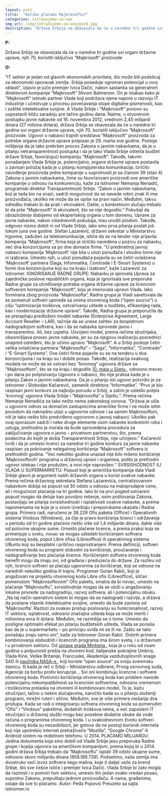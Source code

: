 ```yaml
---
layout: post
title:  "Koliko plaćamo Majkrosoftu?"
categories: istrazujemo-za-vas
img_url: /img/istražujemo-za-vas/pic6.jpg
description: "Država Srbija se obavezala da će u naredne tri godine svi organi državne uprave, njih 70, koristiti isključivo “Majkrosoft” proizvode"
---
```


**P:**

Država Srbija se obavezala da će u naredne tri godine svi organi državne uprave, njih 70, koristiti isključivo “Majkrosoft” proizvode

**O:**


“IT sektor je jedan od glavnih ekonomskih prioriteta, što može biti podsticaj za ekonomski oporavak zemlje. Srbija poseduje ogroman potencijal u ovoj oblasti“, izjavio je juče premijer Ivica Dačić, nakon sastanka sa generalnim direktorom kompanije “Majkrosoft” Stivom Balmerom. On je istakao kako je “Majkrosoft” istinski partner Vlade koji podržava njene napore u razvoju IT industrije i učestvuje u procesu povećavanja stope digitalne pismenosti, kao i zaštite intelektualne svojine.
A Vlada Srbije i “Majkrosoft” ponovo su uspostavili bližu saradnju pre tačno godinu dana. Naime, u otvorenom postupku javne nabavke od 16. novembra 2012, vrednom 2,45 milijardi dinara (27 miliona dolara), država Srbija se obavezala da će u naredne tri godine svi organi državne uprave, njih 70, koristiti isključivo “Majkrosoft” proizvode. Ugovor o nabavci trajnih sredstava “Majkrosoft” proizvoda za potrebe organa državne uprave potpisan je 29. marta ove godine.
Postoje mišljenja da je tako prekršen proces Zakona o javnim nabavkama, da je u pitanju netransparentnost postupka i da je tako Vlada Srbije oštetila budžet države Srbije, favorizujući kompaniju “Majkrosoft”. Takođe, takvim ponašanjem Vlada Srbije je, potencijalno, organe državne uprave postavila u zavisan položaj kada je u pitanju kompjuterska komunikacija.
Izričito navođenje proizvoda jedne kompanije u suprotnosti je sa članom 39 (stav 4) Zakona o javnim nabavkama, čime su favorizovani proizvodi ove američke kompanije u odnosu na konkurenciju, kaže za Istinomer Nemanja Nenadić, programski direktor Transparentnosti Srbije.
“Zakon o javnim nabavkama, koji je tada bio na snazi, sadrži mogućnost da se navede robni znak ili ime proizvođača, ukoliko ne može da se opiše na pravi način. Međutim, takvu odredbu trebalo bi da prati i ekvivalent. Dakle, u konkretnom slučaju trebalo bi da piše “Majkrosoft” ili ekvivalent, što se nije dogodilo.”
Pokušaji da obrazloženje dobijemo od ekspertskog organa u tom domenu, Uprave za javne nabavke, nakon višednevnih pokušaja, nisu urodili plodom. Takođe, odgovor nismo dobili ni od Vlade Srbije, iako smo prva pitanja poslali još tokom juna ove godine. Stefan Lazarević, državni sekretar u Ministarstvu trgovine, zadužen za telekomunikacije, ističe da se na tender nije prijavila kompanija “Majkrosoft”, firma koja je izričito navedena u pozivu za nabavku, već dva konzorcijuma sa po dve domaće firme.
“U predmetnoj javnoj nabavci kompanija ‘Majkrosoft’ nije bila u ulozi ponuđača i shodno tome nije ni izabrana. Umesto njih, u ulozi ponuđača pojavila su se četiri ovlašćena ‘Majkrosoft’ partnera (Saga, Informatika, Comtrade i E-Smart Systems) u formi dva konzorcijuma koji su na kraju i izabrani”, kaže Lazarević za Istinomer.
IGNORISANJE RADNE GRUPE: Nabavku je sprovela Uprava za zajedničke poslove republičkih organa, koja je ignorisala sve preporuke Radne grupe za utvrđivanje potreba organa državne uprave za licencnim softverom kompanije “Majkrosoft”, koju je imenovala upravo Vlada. Iako formirana zbog proizvoda “Majkrosofta”, Radna grupa je Vladi savetovala da se pomenuti softveri uporede sa onima otvorenog koda (“open source”) u cilju “optimizacije troškova, ostvarivanju uštede u budžetu, efikasnijeg rada, kao i modernizacije državne uprave”. Takođe, Radna grupa je preporučila da se preispitaju predloženi modeli nabavke (Enterprise Agreement, Large Account Reseller – LAR), tačnije da se unese zahtev za besplatnom nadogradnjom softvera, kao i da se nabavka sprovede javno i transparentno. Ali, bez uspeha.
Usvojeni model, prema rečima stručnjaka, obesmišljava prosec javne nabavke, jer su za njegovu realizaciju posrednici unapred određeni, što je učinio upravo “Majkrosoft”. A u Srbiji postoje četiri velika ovlašćena partnera “Majkrosofta” – “Saga”, “Informatika”, “Comtrade” i “E-Smart Systems”. Ove četiri firme pojavile su se na tenderu u dva konzorcijuma i na kraju su i dobile posao. Takođe, realizacija ovakvog modela ne može da se ostvari bez “krovnog” ugovora države sa “Majkrosoftom”, što se na kraju i dogodilo <a href="http://informatika.com/page/100331/cnt/informatika-i-saga-dobile-tender-za-licenciranje-majkrosoft-proizvoda-u-dr%C5%BEavnoj-administracije-srbije.sr-Latn-CS.htm">10. maja u Sijetu </a>, odnosno mecec i po dana po potpisivanju Ugovora o nabavci, što nije praksa kada je u pitanju Zakon o javnim nabavkama.
Da je u pitanju isti ugovor potvrdio je za Istinomer i Slobodan Kačarević, zamenik direktora “Informatike”.
“Prvo je bio raspisan javni konkurs za najbolju ponudu u Srbiji, a zatim je usledio potpis ‘krovnog’ ugovora Vlada Srbije i “Majkrosofta” u Sijetlu.“.
Prema rečima Nemanje Nenadića za tako nešto nema zakonskog osnova.
“Država je ušla u ugovorni odnos sa domaćim zastupnicima američke firme i ne može istim povodom da naknadno ulazi u ugovorne odnose i sa samim Majkrosoftom, niti je tako nešto bilo predviđeno ugovorom o javnoj nabavci. Ukoliko pak ovaj sporazum sadrži i neke druge elemente osim nabavke konkretnih roba i usluga, prethodno je morala da bude sprovedena procedura za zaključivanje ugovora o javno – privatnom partnerstvu, što, prema podacima do kojih je došla Transparentnost Srbija, nije učinjeno.”
Kačarević tvrdi i da je umesto licenci za naredne tri godine konkurs za javne nabavke raspisan za pokrivanje nelegalnog korišćenja “Majkrosoft” softvera iz prethodnih godina.
“Već nekoliko godina unazad nije bilo rešeno korišćenje ‘Majkrosoftovih’ programa u državnoj upravi i organima, pošto je prethodni ugovor istekao i nije produžen, a novi nije napravljen.“
SVRSISHODNOST ILI VLADA U SUPERMARKETU: Popust koji je američka kompanija dala Vladi Srbije glavni je argument naših državnih organa u korist ovakve nabavke. Prema rečima državnog sekretara Stefana Lazarevića, centralizovanom nabavkom dobija se popust od 30 odsto u odnosu na maloprodajne cene, ali i mogućnost plaćanja na tri godine.
Iako bi na prvi pogled ostvareni popust mogao da deluje kao povoljno rešenje, osim poštovanja Zakona, postavljaju se pitanja svrsishodnosti i isplativosti ovakve nabavke, a prema napomenama na koje je u svom izveštaju i preporukama ukazala i Radna grupa. Primera radi, naručeno je 38.229 Ofis paketa (Office) i Operativnih sistema Vindous (Windows), za čije je pravo korišćenja licenci i održavanja u periodu od tri godine plaćeno nešto više od 1,4 milijarde dinara, dakle više od polovine ukupne sume. Umesto plaćene licence, a prema praksi koja se primenjuje u svetu, novac se mogao uštedeti korišćenjem softvera otvorenog koda, poput Libre ofisa (Libreoffice) ili operativnog sistema UBuntu koji su besplatni i prilično rasprostranjeni. Prema definiciji, softveri otvorenog koda su programi slobodni za korišćenje, proučavanje i nadograđivanje bez plaćanja licence. Korišćenjem softvera otvorenog koda benefit mogu da imaju svi, od građana i preduzeća do države. Za razliku od njih, licencni softveri se plaćaju ugovorima za korišćenje, koji se odnose na narednih nekoliko godina ili trajno.
Programer Goran Rakić, koji je angažovan na projektu otvorenog koda Libre ofis (Libreoffice), sličan pomenutom “Majkrosoftovom” Ofis paketu, smatra da bi novac, umesto na plaćanje “Majkrosoftu”, svrsishodnije mogao da se uloži u angažovanju lokalne privrede za nadogradnju, razvoj softvera, ali i potencijalnu obuku.
„Na taj način operativni sistem bi mogao da se nadogradi i razvije, a država da postane vlasnik intelektualne svojine, umesto da bude zavisna od ‘Majkrosofta’. Razlozi za ovakav pristup poslovanju su funkcionalnost, razvoj IT sektora, isplativost, odnosno značajna ušteda koja se može meriti i milionima evra ili dolara. Međutim, ne razmišlja se o tome. Umesto da postigne optimalni efekat po pitanju budžetskih ušteda, Vlada se ponaša kao da je u supermarketu – po principu sviđa mi se ili ne. Zašto se tako ponašaju znaju samo oni“, kaže za Istinomer Goran Rakić.
Dobrih primera kombinovanja slobodnih i licencnih programa ima širom sveta, i u državnom i u privatnom sektoru. Od <a href="http://www.linuxzasve.com/munchen-je-napravio-obracun-troskova-prelaska-na-slobodni-softver"> uprave grada Minhena </a>, koja je u roku od osam godina u potpunosti prešla na otvoreni kod, italijanske pokrajine Umbria, Vlada Kine, Velike Britanije, Francuske, Akademija vazduhoplovnih snaga SAD ili <a href="http://venturebeat.com/2013/05/10/iss-linux/"> naučnika NASA-e </a>, koji koriste “open source” za svoju svemirsku stanicu. Ili kada je reč o Srbiji – Ministarstvu odbrane, Prvog osnovnog suda, Agencije za borbu protiv korupcije… Svi oni kombinuju licencne i softvere otvorenog koda. Protivnici korišćenja otvorenog koda kao problem navode potencijalnu nekompatibilnost sa licencnim softverima, odnosno vremenom i troškovima prelaska na otvoreni ili kombinovani model. To je, kažu stručnjaci, tačno u nekim slučajevima, naročito kada su u pitanju složeniji programi, mrežni ruteri i slično. Međutim, sve je više primera mešanja dva pristupa. Kada se radi o integrisanju softvera otvorenog koda sa pomenutim “Ofis” i “Vindous” paketima, dodatnih troškova nema, a već zaposleni IT stručnjaci u državnoj službi mogu bez posebne dodatne obuke da vode računa o programima otvorenog koda. I u svakodnevnom životu softveri otvorenog koda su nezaobilazni, jer gotovo da ne postoji korisnik interneta koji nije upotrebio internet pretraživače “Mozilla”, “Google Chrome” ili Android sistem na mobilnom telefonu.
U 2014. PLAĆAMO MILIJARDU: Jedina dokumenta koja smo dobili od Vlade Srbije jesu preporuka Radne grupe i kopija ugovora sa američkom kompanijom, prema kojoj bi u 2014. godini država Srbija trebalo da “Majkrosoftu” isplati 39 odsto ukupne sume, odnosno skoro milijardu dinara (956.189.739). Podsetimo, naša zemlja ima dvostruko veći izvoz softvera nego malina, koje (i dalje) važe za brend Srbije, što sve češće ističe i premijer Ivica Dačić. Vlada Srbije bi zato mogla da razmisli i o pomoći tom sektoru, umesto što jedan ovako vredan posao, suprotno Zakonu, prepuštaju jednom proizvođaču. A nama, građanima, ostaje da sve to plaćamo.
Autor: Peđa Popović
Preuzeto sa sajta istinomer.rs